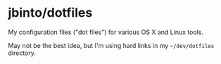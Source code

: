 # jbinto/dotfiles

My configuration files ("dot files") for various OS X and Linux tools.

May not be the best idea, but I'm using hard links in my `~/dev/dotfiles` directory.


